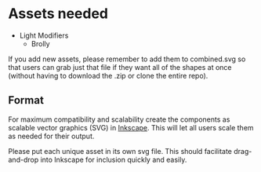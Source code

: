 # Assets needed

- Light Modifiers
    - Brolly

If you add new assets, please remember to add them to combined.svg so that users can grab just that file if they want all of the shapes at once (without having to download the .zip or clone the entire repo).

## Format
For maximum compatibility and scalability create the components as scalable vector graphics (SVG) in [Inkscape][]. This will let all users scale them as needed for their output.

[Inkscape]: https://inskscape.org

Please put each unique asset in its own svg file.  This should facilitate drag-and-drop into Inkscape for inclusion quickly and easily.
